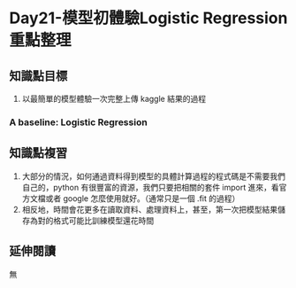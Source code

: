 # Day21-模型初體驗Logistic Regression重點整理
## 知識點目標
1. 以最簡單的模型體驗一次完整上傳 kaggle 結果的過程

### A baseline: Logistic Regression

## 知識點複習
1. 大部分的情況，如何通過資料得到模型的具體計算過程的程式碼是不需要我們自己的，python 有很豐富的資源，我們只要把相關的套件 import 進來，看官方文檔或者 google 怎麼使用就好。（通常只是一個 .fit 的過程）
2. 相反地，時間會花更多在讀取資料、處理資料上，甚至，第一次把模型結果儲存為對的格式可能比訓練模型還花時間

## 延伸閱讀
無